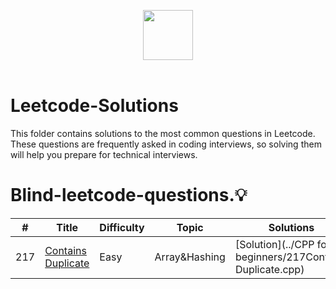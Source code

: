 <p align="center">
  <a  href="https://leetcode.com">
    <img height=80 src="https://assets.leetcode.com/static_assets/public/webpack_bundles/images/logo-dark.e99485d9b.svg">
  </a>
  <br>
  <br>
</p>


# Leetcode-Solutions
This folder contains solutions to the most common questions in Leetcode. These questions are frequently asked in coding interviews, so solving them will help you prepare for technical interviews.


# Blind-leetcode-questions.:bulb:
|  #  |      Title     |   Difficulty   | Topic  | Solutions   |                  
|-----|----------------|--------------- |--------|-------------|
|217|[Contains Duplicate](https://leetcode.com/problems/contains-duplicate/)|Easy|Array&Hashing|[Solution](../CPP for beginners/217Contains Duplicate.cpp) |
